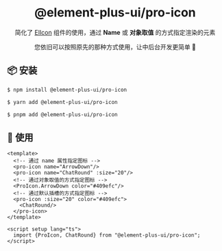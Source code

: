 <!--
 * @Description: 
 * @Author: wangbowen936926
 * @Date: 2024-10-05 22:43:24
 * @LastEditTime: 2024-10-10 11:00:38
 * @FilePath: \element-plus-pro\packages\icon\README.md
-->
<h1 align="center">@element-plus-ui/pro-icon</h1>

<p align="center">简化了 <a href="https://element-plus.org/zh-CN/component/icon.html">ElIcon</a> 组件的使用，通过  <b>Name</b> 或 <b>对象取值</b> 的方式指定渲染的元素</p>
<p align="center">您依旧可以按照原先的那种方式使用，让中后台开发更简单 💪</P>

## 📦 安装

```bash
$ npm install @element-plus-ui/pro-icon
```

```bash
$ yarn add @element-plus-ui/pro-icon
```

```bash
$ pnpm add @element-plus-ui/pro-icon
```

## 🔨 使用

```vue
<template>
  <!-- 通过 name 属性指定图标 -->
  <pro-icon name="ArrowDown"/>
  <pro-icon name="ChatRound" :size="20"/>
  <!-- 通过对象取值的方式指定图标 -->
  <ProIcon.ArrowDown color="#409efc"/>
  <!-- 通过默认插槽的方式指定图标 -->
  <pro-icon :size="20" color="#409efc">
    <ChatRound/>
  </pro-icon>
</template>

<script setup lang="ts">
  import {ProIcon, ChatRound} from "@element-plus-ui/pro-icon";
</script>
```